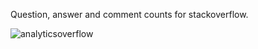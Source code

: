 Question, answer and comment counts for stackoverflow.

![analyticsoverflow](http://imgur.com/NpKtm.png)
